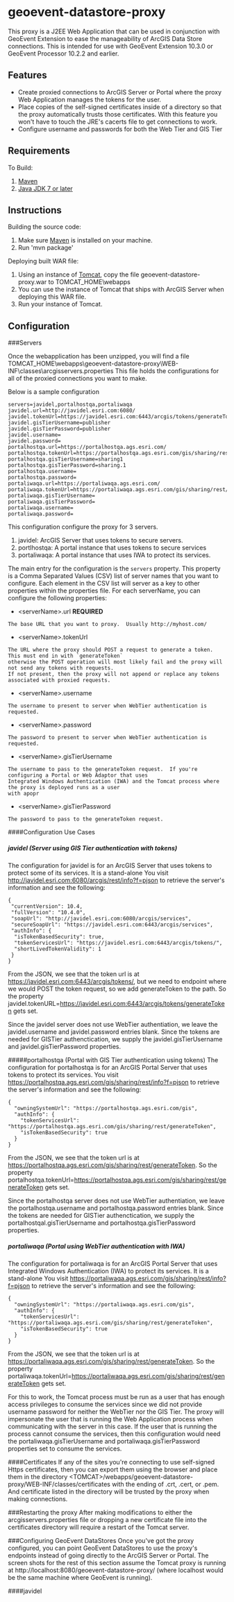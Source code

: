 # geoevent-datastore-proxy

This proxy is a J2EE Web Application that can be used in conjunction with GeoEvent Extension to ease the manageability of ArcGIS Data Store connections.  This is intended for use with GeoEvent Extension 10.3.0 or GeoEvent Processor 10.2.2 and earlier.


## Features
* Create proxied connections to ArcGIS Server or Portal where the proxy Web Application manages the tokens for the user.
* Place copies of the self-signed certificates inside of a directory so that the proxy automatically trusts those certificates.  With this feature you won't have to touch the JRE's cacerts file to get connections to work.
* Configure username and passwords for both the Web Tier and GIS Tier

## Requirements
To Build:

1. [Maven](http://maven.apache.org/download.cgi)
2. [Java JDK 7 or later](http://www.oracle.com/technetwork/java/javase/downloads/index.html)

## Instructions

Building the source code:

1. Make sure [Maven](http://maven.apache.org/download.cgi) is installed on your machine.
2. Run 'mvn package'

Deploying built WAR file:

1. Using an instance of [Tomcat](http://tomcat.apache.org/), copy the file geoevent-datastore-proxy.war to TOMCAT_HOME\webapps
  2. You can use the instance of Tomcat that ships with ArcGIS Server when deploying this WAR file.
3. Run your instance of Tomcat.
  
## Configuration

###Servers

Once the webapplication has been unzipped, you will find a file TOMCAT_HOME\webapps\geoevent-datastore-proxy\WEB-INF\classes\arcgisservers.properties
This file holds the configurations for all of the proxied connections you want to make.

Below is a sample configuration
```
servers=javidel,portalhostqa,portaliwaqa
javidel.url=http://javidel.esri.com:6080/
javidel.tokenUrl=https://javidel.esri.com:6443/arcgis/tokens/generateToken
javidel.gisTierUsername=publisher
javidel.gisTierPassword=publisher
javidel.username=
javidel.password=
portalhostqa.url=https://portalhostqa.ags.esri.com/
portalhostqa.tokenUrl=https://portalhostqa.ags.esri.com/gis/sharing/rest/generateToken
portalhostqa.gisTierUsername=sharing1
portalhostqa.gisTierPassword=sharing.1
portalhostqa.username=
portalhostqa.password=
portaliwaqa.url=https://portaliwaqa.ags.esri.com/
portaliwaqa.tokenUrl=https://portaliwaqa.ags.esri.com/gis/sharing/rest/generateToken
portaliwaqa.gisTierUsername=
portaliwaqa.gisTierPassword=
portaliwaqa.username=
portaliwaqa.password=
```

This configuration configure the proxy for 3 servers.

1. javidel: ArcGIS Server that uses tokens to secure servers.
2. portlhostqa: A portal instance that uses tokens to secure services
3. portaliwaqa: A portal instance that uses IWA to protect its services.
 
The main entry for the configuration is the `servers` property.  This property is a Comma Separated Values (CSV) list of server names that you want to configure.  Each element in the CSV list will server as a key to other properties within the properties file.  For each serverName, you can configure the following properties:

* &lt;serverName&gt;.url **REQUIRED**
```
The base URL that you want to proxy.  Usually http://myhost.com/
```
* &lt;serverName&gt;.tokenUrl
```
The URL where the proxy should POST a request to generate a token.  This must end in with `generateToken` 
otherwise the POST operation will most likely fail and the proxy will not send any tokens with requests.
If not present, then the proxy will not append or replace any tokens associated with proxied requests.
```
* &lt;serverName&gt;.username
```
The username to present to server when WebTier authentication is requested.
```
* &lt;serverName&gt;.password
```
The password to present to server when WebTier authentication is requested.
```
* &lt;serverName&gt;.gisTierUsername
```
The username to pass to the generateToken request.  If you're configuring a Portal or Web Adaptor that uses
Integrated Windows Authentication (IWA) and the Tomcat process where the proxy is deployed runs as a user 
with apopr
```
* &lt;serverName&gt;.gisTierPassword
```
The password to pass to the generateToken request.
```

####Configuration Use Cases
##### javidel (Server using GIS Tier authentication with tokens)
The configuration for javidel is for an ArcGIS Server that uses tokens to protect some of its services.  It is a stand-alone You visit http://javidel.esri.com:6080/arcgis/rest/info?f=pjson to retrieve the server's information and see the following:
```
{
 "currentVersion": 10.4,
 "fullVersion": "10.4.0",
 "soapUrl": "http://javidel.esri.com:6080/arcgis/services",
 "secureSoapUrl": "https://javidel.esri.com:6443/arcgis/services",
 "authInfo": {
  "isTokenBasedSecurity": true,
  "tokenServicesUrl": "https://javidel.esri.com:6443/arcgis/tokens/",
  "shortLivedTokenValidity": 1
 }
}
```
From the JSON, we see that the token url is at https://javidel.esri.com:6443/arcgis/tokens/, but we need to endpoint where we would POST the token request, so we add generateToken to the path.  So the property javidel.tokenURL=https://javidel.esri.com:6443/arcgis/tokens/generateToken gets set.

Since the javidel server does not use WebTier authentiation, we leave the javidel.username and javidel.password entries blank.  Since the tokens are needed for GISTier authenctication, we supply the javidel.gisTierUsername and javidel.gisTierPassword properties.

#####portalhostqa (Portal with GIS Tier authentication using tokens)
The configuration for portalhostqa is for an ArcGIS Portal Server that uses tokens to protect its services.  You visit https://portalhostqa.ags.esri.com/gis/sharing/rest/info?f=pjson to retrieve the server's information and see the following:
```
{
  "owningSystemUrl": "https://portalhostqa.ags.esri.com/gis",
  "authInfo": {
    "tokenServicesUrl": "https://portalhostqa.ags.esri.com/gis/sharing/rest/generateToken",
    "isTokenBasedSecurity": true
  }
}
```
From the JSON, we see that the token url is at https://portalhostqa.ags.esri.com/gis/sharing/rest/generateToken. So the property portalhostqa.tokenUrl=https://portalhostqa.ags.esri.com/gis/sharing/rest/generateToken gets set.

Since the portalhostqa server does not use WebTier authentiation, we leave the portalhostqa.username and portalhostqa.password entries blank.  Since the tokens are needed for GISTier authenctication, we supply the portalhostqal.gisTierUsername and portalhostqa.gisTierPassword properties.

##### portaliwaqa (Portal using WebTier authentication with IWA)
The configuration for portaliwaqa is for an ArcGIS Portal Server that uses Integrated Windows Authentication (IWA) to protect its services.  It is a stand-alone You visit https://portaliwaqa.ags.esri.com/gis/sharing/rest/info?f=pjson to retrieve the server's information and see the following:
```
{
  "owningSystemUrl": "https://portaliwaqa.ags.esri.com/gis",
  "authInfo": {
    "tokenServicesUrl": "https://portaliwaqa.ags.esri.com/gis/sharing/rest/generateToken",
    "isTokenBasedSecurity": true
  }
}
```
From the JSON, we see that the token url is at https://portaliwaqa.ags.esri.com/gis/sharing/rest/generateToken. So the property portaliwaqa.tokenUrl=https://portaliwaqa.ags.esri.com/gis/sharing/rest/generateToken gets set.

For this to work, the Tomcat process must be run as a user that has enough access privileges to consume the services since we did not provide username password for neither the WebTier nor the GIS Tier.  The proxy will impersonate the user that is running the Web Application process when communicating with the server in this case.  If the user that is running the process cannot consume the services, then this configuration would need the portaliwaqa.gisTierUsername and portaliwaqa.gisTierPassword properties set to consume the services. 

####Certificates
If any of the sites you're connecting to use self-signed Https certificates, then you can export them using the browser and place them in the directory &lt;TOMCAT&gt;/webapps/geoevent-datastore-proxy/WEB-INF/classes/certificates with the ending of .crt, .cert, or .pem.  And certificate listed in the directory will be trusted by the proxy when making connections.

###Restarting the proxy
After making modifications to either the arcgisservers.properties file or dropping a new certificate file into the certificates directory will require a restart of the Tomcat server.

###Configuring GeoEvent DataStores
Once you've got the proxy configured, you can point GeoEvent DataStores to use the proxy's endpoints instead of going directly to the ArcGIS Server or Portal.  The screen shots for the rest of this section assume the Tomcat proxy is running at http://localhost:8080/geoevent-datastore-proxy/ (where localhost would be the same machine where GeoEvent is running).

####javidel
